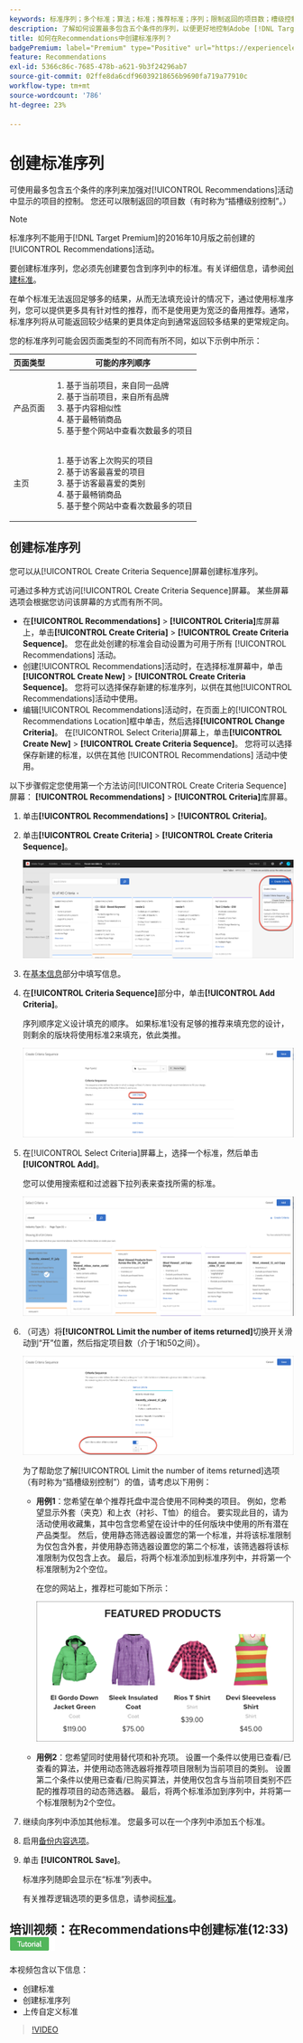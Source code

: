 ```yaml
---
keywords: 标准序列；多个标准；算法；标准；推荐标准；序列；限制返回的项目数；槽级控制；槽
description: 了解如何设置最多包含五个条件的序列，以便更好地控制Adobe [!DNL Target] Recommendations活动中显示的项目。
title: 如何在Recommendations中创建标准序列？
badgePremium: label="Premium" type="Positive" url="https://experienceleague.adobe.com/docs/target/using/introduction/intro.html?lang=zh-Hans#premium newtab=true" tooltip="查看Target Premium中包含的内容。"
feature: Recommendations
exl-id: 5366c86c-7685-478b-a621-9b3f24296ab7
source-git-commit: 02ffe8da6cdf96039218656b9690fa719a77910c
workflow-type: tm+mt
source-wordcount: '786'
ht-degree: 23%

---
```


# 创建标准序列

可使用最多包含五个条件的序列来加强对[!UICONTROL Recommendations]活动中显示的项目的控制。 您还可以限制返回的项目数（有时称为“插槽级别控制”。）

>[!NOTE]
>
>标准序列不能用于[!DNL Target Premium]的2016年10月版之前创建的[!UICONTROL Recommendations]活动。

要创建标准序列，您必须先创建要包含到序列中的标准。有关详细信息，请参阅[创建标准](/help/main/c-recommendations/c-algorithms/create-new-algorithm.md)。

在单个标准无法返回足够多的结果，从而无法填充设计的情况下，通过使用标准序列，您可以提供更多具有针对性的推荐，而不是使用更为宽泛的备用推荐。通常，标准序列将从可能返回较少结果的更具体定向到通常返回较多结果的更常规定向。

您的标准序列可能会因页面类型的不同而有所不同，如以下示例中所示：

| 页面类型 | 可能的序列顺序 |
| --- | --- |
| 产品页面 | <ol><li>基于当前项目，来自同一品牌</li><li>基于当前项目，来自所有品牌</li><li>基于内容相似性</li><li>基于最畅销商品</li><li>基于整个网站中查看次数最多的项目</li></ol> |
| 主页 | <ol><li>基于访客上次购买的项目 </li><li>基于访客最喜爱的项目</li><li>基于访客最喜爱的类别</li><li>基于最畅销商品</li><li>基于整个网站中查看次数最多的项目</li></ol> |

## 创建标准序列

您可以从[!UICONTROL Create Criteria Sequence]屏幕创建标准序列。

可通过多种方式访问[!UICONTROL Create Criteria Sequence]屏幕。 某些屏幕选项会根据您访问该屏幕的方式而有所不同。

* 在&#x200B;**[!UICONTROL Recommendations]** > **[!UICONTROL Criteria]**&#x200B;库屏幕上，单击&#x200B;**[!UICONTROL Create Criteria]** > **[!UICONTROL Create Criteria Sequence]**。 您在此处创建的标准会自动设置为可用于所有 [!UICONTROL Recommendations] 活动。
* 创建[!UICONTROL Recommendations]活动时，在选择标准屏幕中，单击&#x200B;**[!UICONTROL Create New]** > **[!UICONTROL Create Criteria Sequence]**。 您将可以选择保存新建的标准序列，以供在其他[!UICONTROL Recommendations]活动中使用。
* 编辑[!UICONTROL Recommendations]活动时，在页面上的[!UICONTROL Recommendations Location]框中单击，然后选择&#x200B;**[!UICONTROL Change Criteria]**。 在[!UICONTROL Select Criteria]屏幕上，单击&#x200B;**[!UICONTROL Create New]** > **[!UICONTROL Create Criteria Sequence]**。 您将可以选择保存新建的标准，以供在其他 [!UICONTROL Recommendations] 活动中使用。

以下步骤假定您使用第一个方法访问[!UICONTROL Create Criteria Sequence]屏幕： **[!UICONTROL Recommendations]** > **[!UICONTROL Criteria]**&#x200B;库屏幕。

1. 单击&#x200B;**[!UICONTROL Recommendations]** > **[!UICONTROL Criteria]**。

1. 单击&#x200B;**[!UICONTROL Create Criteria]** > **[!UICONTROL Create Criteria Sequence]**。

   ![CreateCriteriaSequence图像](assets/CreateCriteriaSequence.png)

1. 在[基本信息](/help/main/c-recommendations/c-algorithms/create-new-algorithm.md#info)部分中填写信息。

1. 在&#x200B;**[!UICONTROL Criteria Sequence]**&#x200B;部分中，单击&#x200B;**[!UICONTROL Add Criteria]**。

   序列顺序定义设计填充的顺序。 如果标准1没有足够的推荐来填充您的设计，则剩余的版块将使用标准2来填充，依此类推。

   ![添加条件](/help/main/c-recommendations/c-algorithms/assets/add-criteria.png)

1. 在[!UICONTROL Select Criteria]屏幕上，选择一个标准，然后单击&#x200B;**[!UICONTROL Add]**。

   您可以使用搜索框和过滤器下拉列表来查找所需的标准。

   ![选择标准](/help/main/c-recommendations/c-algorithms/assets/select-criteria.png)

1. （可选）将&#x200B;**[!UICONTROL Limit the number of items returned]**&#x200B;切换开关滑动到“开”位置，然后指定项目数（介于1和50之间）。

   ![限制返回的项目数切换](/help/main/c-recommendations/c-algorithms/assets/limit-number.png)

   为了帮助您了解[!UICONTROL Limit the number of items returned]选项（有时称为“插槽级别控制”）的值，请考虑以下用例：

   * **用例1**：您希望在单个推荐托盘中混合使用不同种类的项目。 例如，您希望显示外套（夹克）和上衣（衬衫、T恤）的组合。 要实现此目的，请为活动使用收藏集，其中包含您希望在设计中的任何版块中使用的所有潜在产品类型。 然后，使用静态筛选器设置您的第一个标准，并将该标准限制为仅包含外套，并使用静态筛选器设置您的第二个标准，该筛选器将该标准限制为仅包含上衣。 最后，将两个标准添加到标准序列中，并将第一个标准限制为2个空位。

     在您的网站上，推荐栏可能如下所示：

     ![特色产品推荐任务栏](/help/main/c-recommendations/c-algorithms/assets/featured-products.png)

   * **用例2**：您希望同时使用替代项和补充项。 设置一个条件以使用已查看/已查看的算法，并使用动态筛选器将推荐项目限制为当前项目的类别。 设置第二个条件以使用已查看/已购买算法，并使用仅包含与当前项目类别不匹配的推荐项目的动态筛选器。 最后，将两个标准添加到序列中，并将第一个标准限制为2个空位。

1. 继续向序列中添加其他标准。 您最多可以在一个序列中添加五个标准。

1. 启用[备份内容选项](/help/main/c-recommendations/c-algorithms/create-new-algorithm.md#content)。

1. 单击 **[!UICONTROL Save]**。

   标准序列随即会显示在“标准”列表中。

   有关推荐逻辑选项的更多信息，请参阅[标准](/help/main/c-recommendations/c-algorithms/algorithms.md)。

## 培训视频：在Recommendations中创建标准(12:33) ![教程徽章](/help/main/assets/tutorial.png)

本视频包含以下信息：

* 创建标准
* 创建标准序列
* 上传自定义标准

>[!VIDEO](https://video.tv.adobe.com/v/27694?quality=12)
